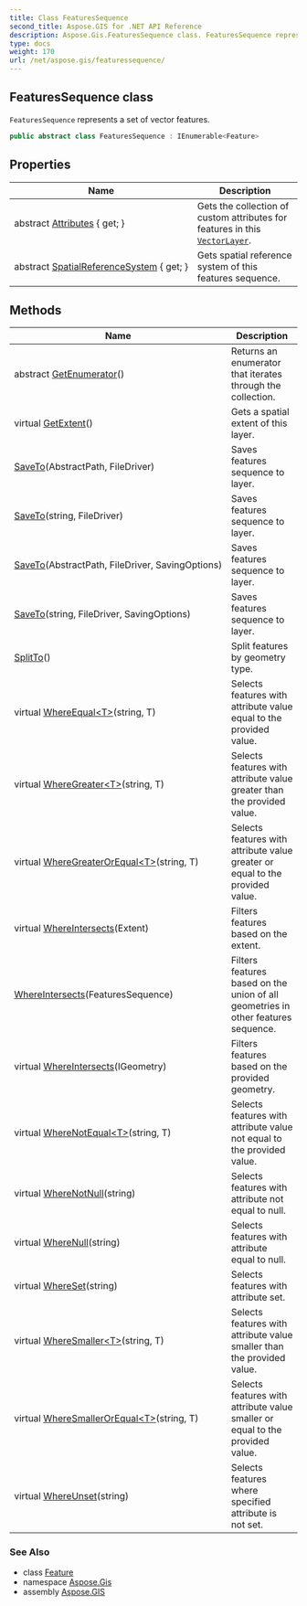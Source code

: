 ```yaml
---
title: Class FeaturesSequence
second_title: Aspose.GIS for .NET API Reference
description: Aspose.Gis.FeaturesSequence class. FeaturesSequence represents a set of vector features
type: docs
weight: 170
url: /net/aspose.gis/featuressequence/
---
```

## FeaturesSequence class

`FeaturesSequence` represents a set of vector features.

```csharp
public abstract class FeaturesSequence : IEnumerable<Feature>
```

## Properties

| Name | Description |
| --- | --- |
| abstract [Attributes](../../aspose.gis/featuressequence/attributes/) { get; } | Gets the collection of custom attributes for features in this [`VectorLayer`](../vectorlayer/). |
| abstract [SpatialReferenceSystem](../../aspose.gis/featuressequence/spatialreferencesystem/) { get; } | Gets spatial reference system of this features sequence. |

## Methods

| Name | Description |
| --- | --- |
| abstract [GetEnumerator](../../aspose.gis/featuressequence/getenumerator/)() | Returns an enumerator that iterates through the collection. |
| virtual [GetExtent](../../aspose.gis/featuressequence/getextent/)() | Gets a spatial extent of this layer. |
| [SaveTo](../../aspose.gis/featuressequence/saveto/#saveto)(AbstractPath, FileDriver) | Saves features sequence to layer. |
| [SaveTo](../../aspose.gis/featuressequence/saveto/#saveto_2)(string, FileDriver) | Saves features sequence to layer. |
| [SaveTo](../../aspose.gis/featuressequence/saveto/#saveto_1)(AbstractPath, FileDriver, SavingOptions) | Saves features sequence to layer. |
| [SaveTo](../../aspose.gis/featuressequence/saveto/#saveto_3)(string, FileDriver, SavingOptions) | Saves features sequence to layer. |
| [SplitTo](../../aspose.gis/featuressequence/splitto/)() | Split features by geometry type. |
| virtual [WhereEqual&lt;T&gt;](../../aspose.gis/featuressequence/whereequal/)(string, T) | Selects features with attribute value equal to the provided value. |
| virtual [WhereGreater&lt;T&gt;](../../aspose.gis/featuressequence/wheregreater/)(string, T) | Selects features with attribute value greater than the provided value. |
| virtual [WhereGreaterOrEqual&lt;T&gt;](../../aspose.gis/featuressequence/wheregreaterorequal/)(string, T) | Selects features with attribute value greater or equal to the provided value. |
| virtual [WhereIntersects](../../aspose.gis/featuressequence/whereintersects/#whereintersects)(Extent) | Filters features based on the extent. |
| [WhereIntersects](../../aspose.gis/featuressequence/whereintersects/#whereintersects_1)(FeaturesSequence) | Filters features based on the union of all geometries in other features sequence. |
| virtual [WhereIntersects](../../aspose.gis/featuressequence/whereintersects/#whereintersects_2)(IGeometry) | Filters features based on the provided geometry. |
| virtual [WhereNotEqual&lt;T&gt;](../../aspose.gis/featuressequence/wherenotequal/)(string, T) | Selects features with attribute value not equal to the provided value. |
| virtual [WhereNotNull](../../aspose.gis/featuressequence/wherenotnull/)(string) | Selects features with attribute not equal to null. |
| virtual [WhereNull](../../aspose.gis/featuressequence/wherenull/)(string) | Selects features with attribute equal to null. |
| virtual [WhereSet](../../aspose.gis/featuressequence/whereset/)(string) | Selects features with attribute set. |
| virtual [WhereSmaller&lt;T&gt;](../../aspose.gis/featuressequence/wheresmaller/)(string, T) | Selects features with attribute value smaller than the provided value. |
| virtual [WhereSmallerOrEqual&lt;T&gt;](../../aspose.gis/featuressequence/wheresmallerorequal/)(string, T) | Selects features with attribute value smaller or equal to the provided value. |
| virtual [WhereUnset](../../aspose.gis/featuressequence/whereunset/)(string) | Selects features where specified attribute is not set. |

### See Also

* class [Feature](../feature/)
* namespace [Aspose.Gis](../../aspose.gis/)
* assembly [Aspose.GIS](../../)


